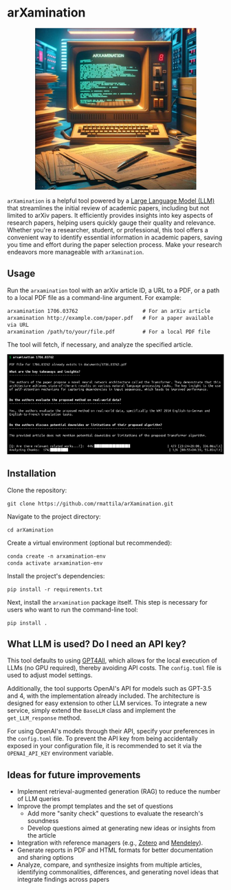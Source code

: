 # arXamination

<p align="center">
    <img src="arxamination_computer_small.jpg" width="375">
</p>

`arXamination` is a helpful tool powered by a [Large Language Model (LLM)](https://en.wikipedia.org/wiki/Large_language_model) that streamlines the initial review of academic papers, including but not limited to arXiv papers. It efficiently provides insights into key aspects of research papers, helping users quickly gauge their quality and relevance. Whether you're a researcher, student, or professional, this tool offers a convenient way to identify essential information in academic papers, saving you time and effort during the paper selection process. Make your research endeavors more manageable with `arXamination`.

## Usage

Run the `arxamination` tool with an arXiv article ID, a URL to a PDF, or a path to a local PDF file as a command-line argument. For example:

```shell
arxamination 1706.03762                     # For an arXiv article
arxamination http://example.com/paper.pdf   # For a paper available via URL
arxamination /path/to/your/file.pdf         # For a local PDF file
```

The tool will fetch, if necessary, and analyze the specified article.

![Screenshot of arXaminator analyzing the Transformers-paper](screenshot.png)

## Installation

Clone the repository:

```shell
git clone https://github.com/rmattila/arXamination.git 
```

Navigate to the project directory:

```shell
cd arXamination 
```

Create a virtual environment (optional but recommended):

```shell
conda create -n arxamination-env
conda activate arxamination-env
```

Install the project's dependencies:

```shell
pip install -r requirements.txt
```

Next, install the `arxamination` package itself. This step is necessary for users who want to run the command-line tool:

```shell
pip install .
```



## What LLM is used? Do I need an API key?

This tool defaults to using [GPT4All](https://gpt4all.io/index.html), which allows for the local execution of LLMs (no GPU required), thereby avoiding API costs. The `config.toml` file is used to adjust model settings.

Additionally, the tool supports OpenAI's API for models such as GPT-3.5 and 4, with the implementation already included. The architecture is designed for easy extension to other LLM services. To integrate a new service, simply extend the `BaseLLM` class and implement the `get_LLM_response` method.

For using OpenAI's models through their API, specify your preferences in the `config.toml` file. To prevent the API key from being accidentally exposed in your configuration file, it is recommended to set it via the `OPENAI_API_KEY` environment variable.


## Ideas for future improvements

- Implement retrieval-augmented generation (RAG) to reduce the number of LLM queries
- Improve the prompt templates and the set of questions
    - Add more "sanity check" questions to evaluate the research's soundness
    - Develop questions aimed at generating new ideas or insights from the article
- Integration with reference managers (e.g., [Zotero](https://www.zotero.org/) and [Mendeley](https://www.mendeley.com/)).
- Generate reports in PDF and HTML formats for better documentation and sharing options
- Analyze, compare, and synthesize insights from multiple articles, identifying commonalities, differences, and generating novel ideas that integrate findings across papers
